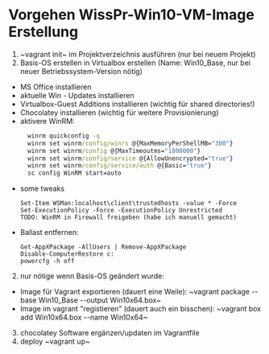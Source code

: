 # Vorgehen WissPr-Win10-VM-Image Erstellung

1. ~vagrant init~ im Projektverzeichnis ausführen (nur bei neuem Projekt)
1. Basis-OS erstellen in Virtualbox erstellen (Name: Win10_Base, nur bei neuer Betriebssystem-Version nötig)
  - MS Office installieren
  - aktuelle Win - Updates installieren
  - Virtualbox-Guest Additions installieren (wichtig für shared directories!)
  - Chocolatey installieren (wichtig für weitere Provisionierung)
  - aktivere WinRM:
    ~~~cmd
      winrm quickconfig -q
      winrm set winrm/config/winrs @{MaxMemoryPerShellMB="300"}
      winrm set winrm/config @{MaxTimeoutms="1800000"}
      winrm set winrm/config/service @{AllowUnencrypted="true"}
      winrm set winrm/config/service/auth @{Basic="true"}
      sc config WinRM start=auto
    ~~~
  - some tweaks
      ~~~
      Set-Item WSMan:localhost\client\trustedhosts -value * -Force
      Set-ExecutionPolicy -Force -ExecutionPolicy Unrestricted
      TODO: WinRM in Firewall freigeben (habe ich manuell gemacht)
      ~~~
  - Ballast entfernen:
    ~~~
    Get-AppXPackage -AllUsers | Remove-AppXPackage
    Disable-ComputerRestore c:
    powercfg -h off    
    ~~~
2. nur nötige wenn Basis-OS geändert wurde:
  * Image für Vagrant exportieren (dauert eine Weile): ~vagrant package --base Win10_Base --output Win10x64.box~
  * Image im vagrant "registieren" (dauert auch ein bisschen): ~vagrant box add Win10x64.box --name Win10x64~
3. chocolatey Software ergänzen/updaten im Vagrantfile
4. deploy ~vagrant up~

